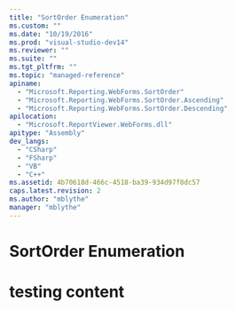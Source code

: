 ```yaml
---
title: "SortOrder Enumeration"
ms.custom: ""
ms.date: "10/19/2016"
ms.prod: "visual-studio-dev14"
ms.reviewer: ""
ms.suite: ""
ms.tgt_pltfrm: ""
ms.topic: "managed-reference"
apiname: 
  - "Microsoft.Reporting.WebForms.SortOrder"
  - "Microsoft.Reporting.WebForms.SortOrder.Ascending"
  - "Microsoft.Reporting.WebForms.SortOrder.Descending"
apilocation: 
  - "Microsoft.ReportViewer.WebForms.dll"
apitype: "Assembly"
dev_langs: 
  - "CSharp"
  - "FSharp"
  - "VB"
  - "C++"
ms.assetid: 4b70618d-466c-4518-ba39-934d97f8dc57
caps.latest.revision: 2
ms.author: "mblythe"
manager: "mblythe"
---
```

# SortOrder Enumeration
# testing content